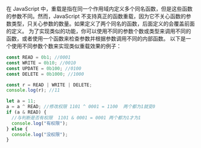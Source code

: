 在 JavaScript 中，重载是指在同一个作用域内定义多个同名函数，但是这些函数的参数不同。然而，JavaScript 不支持真正的函数重载，因为它不关心函数的参数类型，只关心参数的数量。如果定义了两个同名的函数，后面定义的会覆盖前面的定义。
为了实现类似的功能，你可以使用不同的参数个数或类型来调用不同的函数，或者使用一个函数来检查参数并根据参数调用不同的内部函数。
以下是一个使用不同参数个数来实现类似重载效果的例子：

```javascript
const READ = 0b1; //0001
const WRITE = 0b10; //0010
const UPDATE = 0b100; //0100
const DELETE = 0b1000; //1000

const r = READ | WRITE | DELETE;
console.log(r); //11

let a = 11;
a = a ^ READ; //修改权限 1101 ^ 0001 = 1100  两个都为1就变0
if (a & READ) {
  //与判断是否有权限  1101 & 0001 = 0001 两个都为1才为1
  console.log("有权限");
} else {
  console.log("没权限");
}
```
